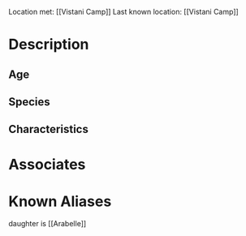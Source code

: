 Location met: [[Vistani Camp]]
Last known location: [[Vistani Camp]]

# Description

## Age

## Species

## Characteristics

# Associates

# Known Aliases
daughter is [[Arabelle]]